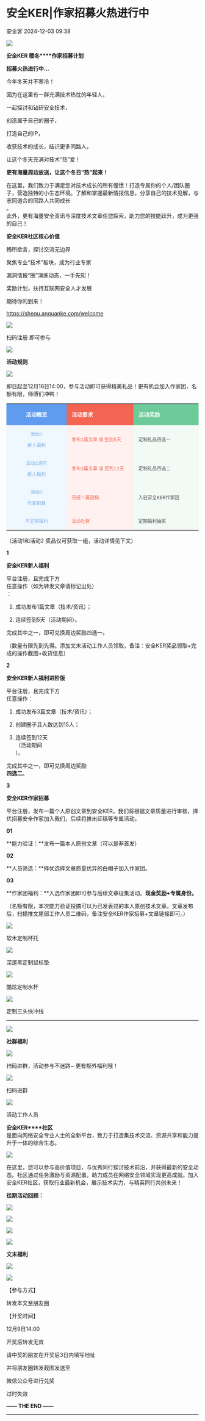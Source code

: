 #  安全KER|作家招募火热进行中   
 安全客   2024-12-03 09:38  
  
![](https://mmbiz.qpic.cn/sz_mmbiz_png/Ok4fxxCpBb7OMBOqNu85zTCrmorCEic2nDUkNlJRahHpt0LjcoEoQnAhUUkzkuBdV3bLVPfZCC2yO15ojGHzKYQ/640?wx_fmt=png&from=appmsg "")  
  
**安全KER 暖冬****作家招募计划**  
  
**招募火热进行中…**  
  
  
今年冬天并不寒冷！  
  
因为在这里有一群充满技术热忱的年轻人，  
  
一起探讨和钻研安全技术，  
  
创造属于自己的圈子，  
  
打造自己的IP，  
  
收获技术的成长，结识更多同路人，  
  
让这个冬天充满对技术“热”爱！  
  
  
**更有海量周边放送，让这个冬日“热”起来！**  
  
  
在这里，我们致力于满足您对技术成长的所有憧憬！打造专属你的个人/团队圈子，营造独特的小生态环境。了解和掌握最新情报信息，分享自己的技术见解，与志同道合的同路人共同成长  
。  
此外，更有海量安全资讯与深度技术文章任您探索，助力您的技能跃升，成为更强的自己！  
  
  
**安全KER社区核心价值**  
  
畅所欲言，探讨交流无边界  
  
聚焦专业“技术”板块，成为行业专家  
  
漏洞情报“圈”演练动态，一手先知！  
  
奖励计划，扶持互联网安全人才发展  
  
  
期待你的到来！  
  
https://shequ.anquanke.com/welcome  
  
![](https://mmbiz.qpic.cn/sz_mmbiz_png/Ok4fxxCpBb7OMBOqNu85zTCrmorCEic2nHwDQibd0Ugwg1JmqbrHzqZtRibia3GxwsX60RP6eebFAGplMl2ficicZRaA/640?wx_fmt=png&from=appmsg "")  
  
扫码注册 即可参与  
  
  
![](https://mmbiz.qpic.cn/sz_mmbiz_png/Ok4fxxCpBb7OMBOqNu85zTCrmorCEic2nAa5wxoYJFTNHLyY2SWnDtLyRf9icIbxLBa9Q4c9mWLvwJR1tGyiaQcbg/640?wx_fmt=png&from=appmsg "")  
  
**活动规则**  
  
![](https://mmbiz.qpic.cn/sz_mmbiz_png/Ok4fxxCpBb7OMBOqNu85zTCrmorCEic2nia9Dy7FOaZPVInfKvsO6wlX4xuubzsMmSneT0GfbERmZicMzTkwefsMw/640?wx_fmt=png&from=appmsg "")  
  
  
  
即日起至12月16日14:00，参与活动即可获得精美礼品！更有机会加入作家团，名额有限，师傅们冲鸭！  
  
<table><tbody><tr><td colspan="1" rowspan="1" style="border-width: 0px;border-color: rgb(62, 62, 62);border-style: none;background-color: rgb(95, 156, 239);" width="145.66666666666666"><section style="margin: 15px 0%;"><section style="text-align: justify;padding-right: 5px;padding-left: 5px;color: rgb(255, 255, 255);font-size: 14px;"><p style="text-align: center;"><strong>活动概览</strong></p></section></section></td><td colspan="1" rowspan="1" style="border-width: 0px;border-color: rgb(62, 62, 62);border-style: none;background-color: rgb(243, 100, 82);" width="163.66666666666666"><section style="margin: 15px 0%;"><section style="padding-right: 5px;padding-left: 5px;color: rgb(255, 255, 255);font-size: 14px;"><p><strong>活动要求</strong></p></section></section></td><td colspan="1" rowspan="1" style="border-width: 0px;border-color: rgb(62, 62, 62);border-style: none;background-color: rgb(109, 203, 155);" width="158.66666666666666"><section style="margin: 15px 0%;"><section style="padding-right: 5px;padding-left: 5px;color: rgb(255, 255, 255);font-size: 14px;"><p><strong>活动奖励</strong></p></section></section></td></tr><tr><td colspan="1" rowspan="1" style="border-width: 0px;border-color: rgb(62, 62, 62);border-style: none;background-color: rgb(239, 247, 255);" width="145.66666666666666"><section style="margin: 5px 0%;"><section style="text-align: justify;padding-right: 5px;padding-left: 5px;color: rgb(122, 175, 231);font-size: 12px;"><p style="text-align: center;">活动1</p><p style="text-align: center;">新人福利</p></section></section></td><td colspan="1" rowspan="1" style="border-width: 0px;border-color: rgb(62, 62, 62);border-style: none;background-color: rgb(255, 241, 239);" width="163.66666666666666"><section style="margin: 5px 0%;"><section style="padding-right: 5px;padding-left: 5px;color: rgb(243, 100, 82);font-size: 12px;"><p>发布1篇文章 或 签到5天</p></section></section></td><td colspan="1" rowspan="1" style="border-width: 0px;border-color: rgb(62, 62, 62);border-style: none;background-color: rgba(231, 247, 239, 0.5);" width="158.66666666666666"><section style="margin: 5px 0%;"><section style="padding-right: 5px;padding-left: 5px;color: rgb(76, 76, 76);font-size: 12px;"><p>定制礼品四选一</p></section></section></td></tr><tr><td colspan="1" rowspan="1" style="border-width: 0px;border-color: rgb(62, 62, 62);border-style: none;background-color: rgb(239, 247, 255);" width="145.66666666666666"><section style="margin: 5px 0%;"><section style="text-align: justify;padding-right: 5px;padding-left: 5px;color: rgb(122, 175, 231);font-size: 12px;"><p style="text-align: center;">活动2进阶</p><p style="text-align: center;">新人福利</p></section></section></td><td colspan="1" rowspan="1" style="border-width: 0px;border-color: rgb(62, 62, 62);border-style: none;background-color: rgb(255, 241, 239);word-break: break-all;" width="163.66666666666666"><section style="margin: 5px 0%;"><section style="padding-right: 5px;padding-left: 5px;color: rgb(243, 100, 82);font-size: 12px;"><p>发布3篇文章 或 签到12天</p></section></section></td><td colspan="1" rowspan="1" style="border-width: 0px;border-color: rgb(62, 62, 62);border-style: none;background-color: rgba(231, 247, 239, 0.5);" width="158.66666666666666"><section style="margin: 5px 0%;"><section style="padding-right: 5px;padding-left: 5px;color: rgb(76, 76, 76);font-size: 12px;"><p>定制礼品四选二</p></section></section></td></tr><tr><td colspan="1" rowspan="1" style="border-width: 0px;border-color: rgb(62, 62, 62);border-style: none;background-color: rgb(239, 247, 255);" width="145.66666666666666"><section style="margin: 5px 0%;"><section style="text-align: justify;padding-right: 5px;padding-left: 5px;color: rgb(122, 175, 231);font-size: 12px;"><p style="text-align: center;">活动3</p><p style="text-align: center;">作家招募</p></section></section></td><td colspan="1" rowspan="1" style="border-width: 0px;border-color: rgb(62, 62, 62);border-style: none;background-color: rgb(255, 241, 239);" width="163.66666666666666"><section style="margin: 5px 0%;"><section style="padding-right: 5px;padding-left: 5px;color: rgb(243, 100, 82);font-size: 12px;"><p>完成一篇投搞</p></section></section></td><td colspan="1" rowspan="1" style="border-width: 0px;border-color: rgb(62, 62, 62);border-style: none;background-color: rgba(231, 247, 239, 0.5);" width="158.66666666666666"><section style="margin: 5px 0%;"><section style="padding-right: 5px;padding-left: 5px;color: rgb(76, 76, 76);font-size: 12px;"><p>入驻安全KER作家团</p></section></section></td></tr><tr><td colspan="1" rowspan="1" style="border-width: 0px;border-color: rgb(62, 62, 62);border-style: none;background-color: rgb(239, 247, 255);word-break: break-all;" width="145.66666666666666"><section style="margin: 5px 0%;"><section style="text-align: justify;padding-right: 5px;padding-left: 5px;color: rgb(122, 175, 231);font-size: 12px;"><p style="text-align: center;">不定期福利</p></section></section></td><td colspan="1" rowspan="1" style="border-width: 0px;border-color: rgb(62, 62, 62);border-style: none;background-color: rgb(255, 241, 239);" width="163.66666666666666"><section style="margin: 5px 0%;"><section style="padding-right: 5px;padding-left: 5px;color: rgb(243, 100, 82);font-size: 12px;"><p>活动社群</p></section></section></td><td colspan="1" rowspan="1" style="border-width: 0px;border-color: rgb(62, 62, 62);border-style: none;background-color: rgba(231, 247, 239, 0.5);" width="158.66666666666666"><section style="margin: 5px 0%;"><section style="padding-right: 5px;padding-left: 5px;color: rgb(76, 76, 76);font-size: 12px;"><p>定期福利抽奖</p></section></section></td></tr></tbody></table>  
  
（活动1和活动2 奖品仅可获取一组，活动详情见下文）  
  
  
  
**1**  
  
  
  
  
**安全KER新人福利**  
  
平台注册，且完成下方  
任意操作（如为转发文章请标记出处）  
：  
1. 成功发布1篇文章（技术/资讯）；  
  
1. 连续签到5天（活动期间）。  
  
完成其中之一，即可兑换周边奖励四选一。  
  
（数量有限先到先得。添加文末活动工作人员领取，备注：安全KER奖品领取+完成的操作截图+收货信息）  
  
  
  
**2**  
  
  
  
  
**安全KER新人福利进阶版**  
  
平台注册，且完成下方  
任意操作：  
1. 成功发布3篇文章（技术/资讯）；  
  
1. 创建圈子且人数达到15人；  
  
1. 连续签到12天  
（活动期间  
）。  
  
完成其中之一，即可兑换周边奖励  
**四选二**。  
  
  
  
**3**  
  
  
  
  
**安全KER作家招募**  
  
平台注册，发布一篇个人原创文章到安全KER，我们将根据文章质量进行审核，择优招募安全作家加入我们，后续将推出征稿等专属活动。  
  
**01**  
  
  
**能力验证：**发布一篇本人原创文章（可以是非首发）  
  
**02**  
  
  
**人员筛选：**择优选择文章质量优异的白帽子加入作家团。  
  
**03**  
  
  
**作家团福利：**入选作家团即可参与后续文章征集活动。**现金奖励+专属身份。**  
  
（名额有限，本次能力验证投搞可以为已发表过的本人原创技术文章。文章发布后，扫描推文尾部工作人员二维码，备注安全KER作家招募+文章链接即可。）  
  
  
![](https://mmbiz.qpic.cn/sz_mmbiz_jpg/Ok4fxxCpBb7OMBOqNu85zTCrmorCEic2nI70qicGZS8C3ib2nLGecYfZsJRBS3ibKM1eBIInTOQqgX5edxNO5x8SQg/640?wx_fmt=jpeg&from=appmsg "")  
  
软木定制杯托  
  
  
![](https://mmbiz.qpic.cn/sz_mmbiz_jpg/Ok4fxxCpBb7OMBOqNu85zTCrmorCEic2nIyRpZja3BLeIfGB7AkeoicbWJTbWkCicUnb07uF4cnL55C9sJBtXszMQ/640?wx_fmt=jpeg&from=appmsg "")  
  
深邃黑定制鼠标垫  
  
![](https://mmbiz.qpic.cn/sz_mmbiz_png/Ok4fxxCpBb7OMBOqNu85zTCrmorCEic2nHVGZehyobKIt6OTAaAD6sXJwpVGs9icO8FKQmTy765nQKibDV0Pjicz0w/640?wx_fmt=png&from=appmsg "")  
  
酷炫定制水杯  
  
  
![](https://mmbiz.qpic.cn/sz_mmbiz_png/Ok4fxxCpBb7OMBOqNu85zTCrmorCEic2nf0XYDOn20sPibV5AguqV8WdlViayFaIRSIgBwwlqvicQ9Kl2FiauZicJ28w/640?wx_fmt=png&from=appmsg "")  
  
定制三头快冲线  
  
****  
  
  
![](https://mmbiz.qpic.cn/sz_mmbiz_png/Ok4fxxCpBb7OMBOqNu85zTCrmorCEic2nAa5wxoYJFTNHLyY2SWnDtLyRf9icIbxLBa9Q4c9mWLvwJR1tGyiaQcbg/640?wx_fmt=png&from=appmsg "")  
  
**社群福利**  
  
![](https://mmbiz.qpic.cn/sz_mmbiz_png/Ok4fxxCpBb7OMBOqNu85zTCrmorCEic2nia9Dy7FOaZPVInfKvsO6wlX4xuubzsMmSneT0GfbERmZicMzTkwefsMw/640?wx_fmt=png&from=appmsg "")  
  
  
扫码进群，活动参与不迷路~ 更有额外福利哦！  
  
![](https://mmbiz.qpic.cn/sz_mmbiz_png/Ok4fxxCpBb7OMBOqNu85zTCrmorCEic2nYiaBvNoNT7iajj581I9tHjXS9ZdlBhibEjfpS6qicfWFjU21koTho1UicRA/640?wx_fmt=png&from=appmsg "")  
  
扫码进群  
  
![](https://mmbiz.qpic.cn/sz_mmbiz_jpg/Ok4fxxCpBb7OMBOqNu85zTCrmorCEic2nLh7NTGicicU1VfO5YlxOneaCpUklddYicWsibqH4KxqXOoiaXznELs6BtCw/640?wx_fmt=jpeg&from=appmsg "")  
  
活动工作人员  
  
  
**安全KER****社区**  
是面向网络安全专业人士的全新平台，致力于打造集技术交流、资源共享和能力提升于一体的综合生态。  
  
![](https://mmbiz.qpic.cn/sz_mmbiz_png/Ok4fxxCpBb7OMBOqNu85zTCrmorCEic2nyLEpTAQzu2qcVLfxeeeQtfZ30PAbDF7d2q8fwicukZGfhuVrD8SHamA/640?wx_fmt=png&from=appmsg "")  
  
在这里，您可以参与高价值项目，与优秀同行探讨技术前沿，并获得最新的安全动态。社区通过任务激励与资源配置，助力成员在网络安全领域实现更高成就。加入安全KER社区，获取行业最新机会，展示技术实力，与精英同行共创未来！  
  
  
**往期活动回顾：**  
  
![](https://mmbiz.qpic.cn/sz_mmbiz_png/Ok4fxxCpBb7OMBOqNu85zTCrmorCEic2nW7k7AkppQuuPFF2HDNe5b8CsVOAUcXzsQQkhWg5un3Xd8SOqicQGdKQ/640?wx_fmt=png&from=appmsg "")  
  
  
![](https://mmbiz.qpic.cn/sz_mmbiz_png/Ok4fxxCpBb7OMBOqNu85zTCrmorCEic2nHA0OgAGhhQpYZ6IIBaCLtPgWqzoLHDiarYp6gy8ibgxE7VrmYOtpHn4A/640?wx_fmt=png&from=appmsg "")  
  
  
![](https://mmbiz.qpic.cn/sz_mmbiz_png/Ok4fxxCpBb7OMBOqNu85zTCrmorCEic2nVnCkbA85XSWdqoG9wciaynHxbnibLYavXiaGLLwtCrpvankMfOEtwaN8w/640?wx_fmt=png&from=appmsg "")  
  
  
![](https://mmbiz.qpic.cn/sz_mmbiz_png/Ok4fxxCpBb7OMBOqNu85zTCrmorCEic2nAa5wxoYJFTNHLyY2SWnDtLyRf9icIbxLBa9Q4c9mWLvwJR1tGyiaQcbg/640?wx_fmt=png&from=appmsg "")  
  
**文末福利**  
  
![](https://mmbiz.qpic.cn/sz_mmbiz_png/Ok4fxxCpBb7OMBOqNu85zTCrmorCEic2nia9Dy7FOaZPVInfKvsO6wlX4xuubzsMmSneT0GfbERmZicMzTkwefsMw/640?wx_fmt=png&from=appmsg "")  
  
  
  
![](https://mmbiz.qpic.cn/sz_mmbiz_jpg/Ok4fxxCpBb7OMBOqNu85zTCrmorCEic2nmoqynCZ2vibnOW9Ss3kUI74X2KrJpkQCt4mcRzBPkVuDVrMcXhrWJHQ/640?wx_fmt=jpeg&from=appmsg "")  
  
  
【参与方式】  
  
转发本文至朋友圈  
  
【开奖时间】  
  
12月9日14:00  
  
  
开奖后转发无效  
  
请中奖的朋友在开奖后3日内填写地址  
  
并将朋友圈转发截图发送至  
  
微信公众号进行兑奖  
  
过时失效  
  
  
**—— THE END ——**  
  
****  
  
